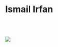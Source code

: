<h1>Ismail Irfan</h1>
<br><br><br>
<img src="![image](https://github.com/Ismailirfan/Ismailirfan.github.io/assets/98257637/a0be120e-c7fd-4031-875e-8b3ffd709c90)
">



